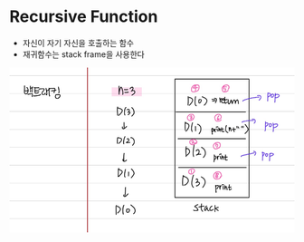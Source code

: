 # Recursive Function

- 자신이 자기 자신을 호출하는 함수
- 재귀함수는 stack frame을 사용한다

![Alt text](image/image1.png)
